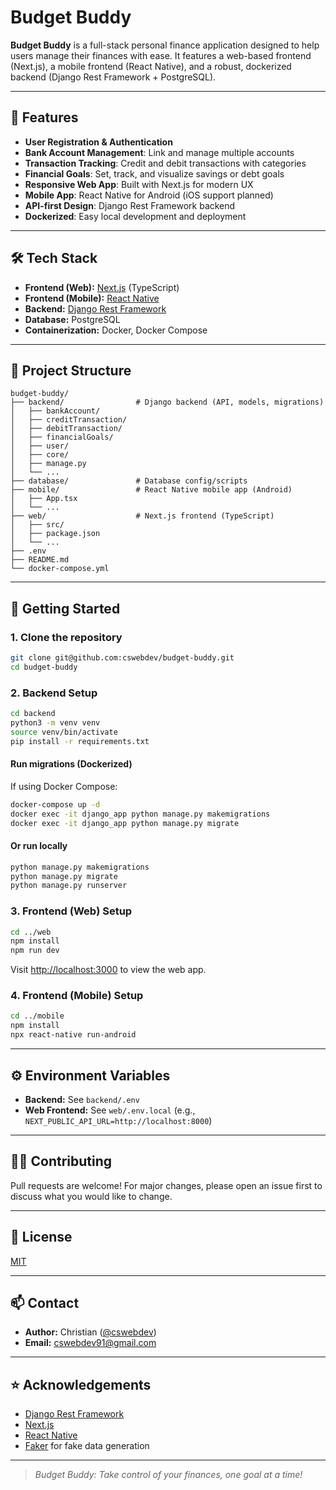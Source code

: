 # Budget Buddy

**Budget Buddy** is a full-stack personal finance application designed to help users manage their finances with ease. It features a web-based frontend (Next.js), a mobile frontend (React Native), and a robust, dockerized backend (Django Rest Framework + PostgreSQL).

---

## 🚀 Features

- **User Registration & Authentication**
- **Bank Account Management**: Link and manage multiple accounts
- **Transaction Tracking**: Credit and debit transactions with categories
- **Financial Goals**: Set, track, and visualize savings or debt goals
- **Responsive Web App**: Built with Next.js for modern UX
- **Mobile App**: React Native for Android (iOS support planned)
- **API-first Design**: Django Rest Framework backend
- **Dockerized**: Easy local development and deployment

---

## 🛠️ Tech Stack

- **Frontend (Web):** [Next.js](https://nextjs.org/) (TypeScript)
- **Frontend (Mobile):** [React Native](https://reactnative.dev/)
- **Backend:** [Django Rest Framework](https://www.django-rest-framework.org/)
- **Database:** PostgreSQL
- **Containerization:** Docker, Docker Compose

---

## 📁 Project Structure

```
budget-buddy/
├── backend/                # Django backend (API, models, migrations)
│   ├── bankAccount/
│   ├── creditTransaction/
│   ├── debitTransaction/
│   ├── financialGoals/
│   ├── user/
│   ├── core/
│   ├── manage.py
│   └── ...
├── database/               # Database config/scripts
├── mobile/                 # React Native mobile app (Android)
│   ├── App.tsx
│   └── ...
├── web/                    # Next.js frontend (TypeScript)
│   ├── src/
│   ├── package.json
│   └── ...
├── .env
├── README.md
└── docker-compose.yml   
```

---

## 🏁 Getting Started

### 1. **Clone the repository**

```bash
git clone git@github.com:cswebdev/budget-buddy.git
cd budget-buddy
```

### 2. **Backend Setup**

```bash
cd backend
python3 -m venv venv
source venv/bin/activate
pip install -r requirements.txt
```

#### **Run migrations (Dockerized)**
If using Docker Compose:
```bash
docker-compose up -d
docker exec -it django_app python manage.py makemigrations
docker exec -it django_app python manage.py migrate
```

#### **Or run locally**
```bash
python manage.py makemigrations
python manage.py migrate
python manage.py runserver
```

### 3. **Frontend (Web) Setup**

```bash
cd ../web
npm install
npm run dev
```
Visit [http://localhost:3000](http://localhost:3000) to view the web app.

### 4. **Frontend (Mobile) Setup**

```bash
cd ../mobile
npm install
npx react-native run-android
```

---

## ⚙️ Environment Variables

- **Backend:** See `backend/.env`
- **Web Frontend:** See `web/.env.local` (e.g., `NEXT_PUBLIC_API_URL=http://localhost:8000`)

---

## 🧑‍💻 Contributing

Pull requests are welcome! For major changes, please open an issue first to discuss what you would like to change.

---

## 📄 License

[MIT](LICENSE)

---

## 📫 Contact

- **Author:** Christian ([@cswebdev](https://github.com/cswebdev))
- **Email:** cswebdev91@gmail.com

---

## ⭐️ Acknowledgements

- [Django Rest Framework](https://www.django-rest-framework.org/)
- [Next.js](https://nextjs.org/)
- [React Native](https://reactnative.dev/)
- [Faker](https://faker.readthedocs.io/en/master/) for fake data generation

---

> _Budget Buddy: Take control of your finances, one goal at a time!_

